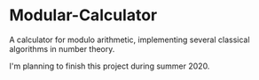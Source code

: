 # Modular-Calculator
A calculator for modulo arithmetic, implementing several classical algorithms in number theory.

I'm planning to finish this project during summer 2020.
